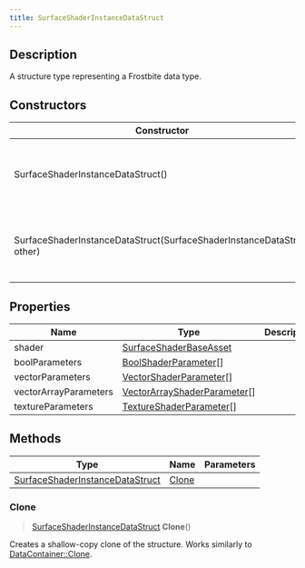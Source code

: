 ```yaml
---
title: SurfaceShaderInstanceDataStruct
---
```

## Description

A structure type representing a Frostbite data type.

## Constructors

| Constructor                                                            | Description                                              |
| ---------------------------------------------------------------------- | -------------------------------------------------------- |
| SurfaceShaderInstanceDataStruct()                                      | Create a new instance of this structure type.            |
| SurfaceShaderInstanceDataStruct(SurfaceShaderInstanceDataStruct other) | Create a reference copy of a structure of the same type. |

## Properties

| Name                  | Type                                                         | Description |
| --------------------- | ------------------------------------------------------------ | ----------- |
| shader                | [SurfaceShaderBaseAsset](SurfaceShaderBaseAsset)             |             |
| boolParameters        | [BoolShaderParameter](BoolShaderParameter)\[\]               |             |
| vectorParameters      | [VectorShaderParameter](VectorShaderParameter)\[\]           |             |
| vectorArrayParameters | [VectorArrayShaderParameter](VectorArrayShaderParameter)\[\] |             |
| textureParameters     | [TextureShaderParameter](TextureShaderParameter)\[\]         |             |

## Methods

| Type                                                               | Name            | Parameters |
| ------------------------------------------------------------------ | --------------- | ---------- |
| [SurfaceShaderInstanceDataStruct](SurfaceShaderInstanceDataStruct) | [Clone](#clone) |            |

### Clone

> [SurfaceShaderInstanceDataStruct](SurfaceShaderInstanceDataStruct) **Clone**()

Creates a shallow-copy clone of the structure. Works similarly to [DataContainer::Clone](/vext/ref/shared/class/datacontainer#clone).
